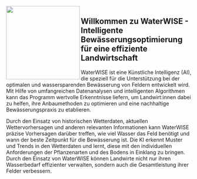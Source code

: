 <img align="left" src="" width=200>

## Willkommen zu WaterWISE - Intelligente Bewässerungsoptimierung für eine effiziente Landwirtschaft

WaterWISE ist eine Künstliche Intelligenz (AI), die speziell für die Unterstützung bei der optimalen und wassersparenden Bewässerung von Feldern entwickelt wird. Mit Hilfe von umfangreichen Datenanalysen und intelligenten Algorithmen kann das Programm wertvolle Erkenntnisse liefern, um Landwirt:innen dabei zu helfen, ihre Anbaumethoden zu optimieren und eine nachhaltige Bewässerungspraxis zu etablieren.

Durch den Einsatz von historischen Wetterdaten, aktuellen Wettervorhersagen und anderen relevanten Informationen kann WaterWISE präzise Vorhersagen darüber treffen, wie viel Wasser das Feld benötigt und wann der beste Zeitpunkt für die Bewässerung ist. Die KI erkennt Muster und Trends in den Wetterdaten und lernt, diese mit den individuellen Anforderungen der Pflanzenarten und des Bodens in Einklang zu bringen. Durch den Einsatz von WaterWISE können Landwirte nicht nur ihren Wasserbedarf effizienter verwalten, sondern auch die Gesamtleistung ihrer Felder verbessern.
